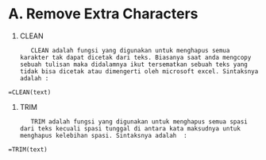 # A. Remove Extra Characters

1. CLEAN  

   ```text
      CLEAN adalah fungsi yang digunakan untuk menghapus semua karakter tak dapat dicetak dari teks. Biasanya saat anda mengcopy sebuah tulisan maka didalamnya ikut tersematkan sebuah teks yang tidak bisa dicetak atau dimengerti oleh microsoft excel. Sintaksnya adalah :
   ```

```text
=CLEAN(text)
```

1. TRIM  

   ```text
      TRIM adalah fungsi yang digunakan untuk menghapus semua spasi dari teks kecuali spasi tunggal di antara kata maksudnya untuk menghapus kelebihan spasi. Sintaksnya adalah  :
   ```

```text
=TRIM(text)
```

